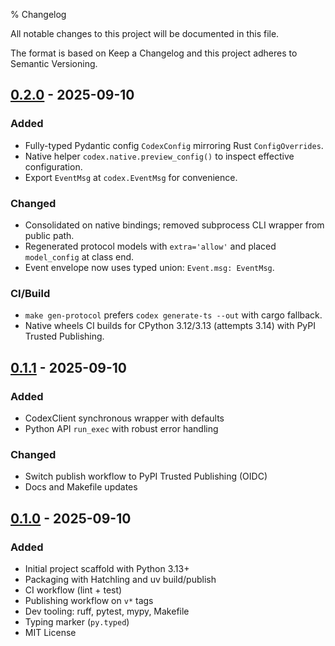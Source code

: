 % Changelog

All notable changes to this project will be documented in this file.

The format is based on Keep a Changelog and this project adheres to Semantic Versioning.

## [0.2.0] - 2025-09-10
### Added
- Fully-typed Pydantic config `CodexConfig` mirroring Rust `ConfigOverrides`.
- Native helper `codex.native.preview_config()` to inspect effective configuration.
- Export `EventMsg` at `codex.EventMsg` for convenience.

### Changed
- Consolidated on native bindings; removed subprocess CLI wrapper from public path.
- Regenerated protocol models with `extra='allow'` and placed `model_config` at class end.
- Event envelope now uses typed union: `Event.msg: EventMsg`.

### CI/Build
- `make gen-protocol` prefers `codex generate-ts --out` with cargo fallback.
- Native wheels CI builds for CPython 3.12/3.13 (attempts 3.14) with PyPI Trusted Publishing.

## [0.1.1] - 2025-09-10
### Added
- CodexClient synchronous wrapper with defaults
- Python API `run_exec` with robust error handling

### Changed
- Switch publish workflow to PyPI Trusted Publishing (OIDC)
- Docs and Makefile updates

## [0.1.0] - 2025-09-10
### Added
- Initial project scaffold with Python 3.13+
- Packaging with Hatchling and uv build/publish
- CI workflow (lint + test)
- Publishing workflow on `v*` tags
- Dev tooling: ruff, pytest, mypy, Makefile
- Typing marker (`py.typed`)
- MIT License

[0.1.0]: https://github.com/gersmann/codex-python/releases/tag/v0.1.0
[0.1.1]: https://github.com/gersmann/codex-python/releases/tag/v0.1.1
[0.2.0]: https://github.com/gersmann/codex-python/releases/tag/v0.2.0
